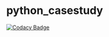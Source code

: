# python_casestudy
[![Codacy Badge](https://api.codacy.com/project/badge/Grade/adf574fff72948bf8adb39879b2a7424)](https://app.codacy.com/manual/vedantsinha/python_casestudy?utm_source=github.com&utm_medium=referral&utm_content=vedantsinha/python_casestudy&utm_campaign=Badge_Grade_Dashboard)